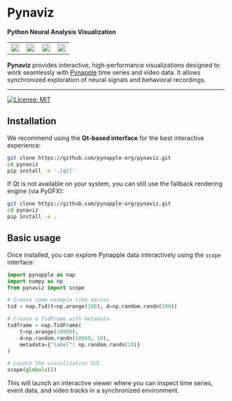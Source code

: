 # Pynaviz

**Python Neural Analysis Visualization**

<table>
  <tr>
    <td><img src="docs/examples/example_dlc_pose_short.gif" width="100%"></td>
    <td><img src="docs/examples/example_head_direction_short.gif" width="100%"></td>
    <td><img src="docs/examples/example_lfp_short.gif" width="100%"></td>
    <td><img src="docs/examples/example_videos_short.gif" width="100%"></td>
  </tr>
</table>


**Pynaviz** provides interactive, high-performance visualizations designed to work seamlessly with [Pynapple](https://github.com/pynapple-org/pynapple) time series and video data. It allows synchronized exploration of neural signals and behavioral recordings.


---

[![License: MIT](https://img.shields.io/badge/License-MIT-yellow.svg)](https://github.com/pynapple-org/pynaviz/blob/main/LICENSE)



## Installation

We recommend using the **Qt-based interface** for the best interactive experience:

```bash
git clone https://github.com/pynapple-org/pynaviz.git
cd pynaviz
pip install -e '.[qt]'
```

If Qt is not available on your system, you can still use the fallback rendering engine (via PyGFX):

```bash
git clone https://github.com/pynapple-org/pynaviz.git
cd pynaviz
pip install -e .
```

## Basic usage

Once installed, you can explore Pynapple data interactively using the `scope` interface:

```python
import pynapple as nap
import numpy as np
from pynaviz import scope

# Create some example time series
tsd = nap.Tsd(t=np.arange(100), d=np.random.randn(100))

# Create a TsdFrame with metadata
tsdframe = nap.TsdFrame(
    t=np.arange(10000),
    d=np.random.randn(10000, 10),
    metadata={"label": np.random.randn(10)}
)

# Launch the visualization GUI
scope(globals())

```

This will launch an interactive viewer where you can inspect time series, event data, and video tracks in a synchronized environment.
